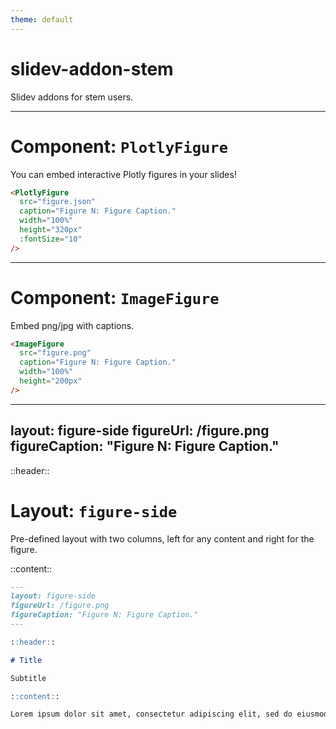 ```yaml
---
theme: default
---
```


# slidev-addon-stem

Slidev addons for stem users.

---

# Component: `PlotlyFigure`

You can embed interactive Plotly figures in your slides!

<div grid="~ cols-2 gap-4">
<div>

```markdown
<PlotlyFigure
  src="figure.json"
  caption="Figure N: Figure Caption."
  width="100%"
  height="320px"
  :fontSize="10"
/>
```

</div>
<div>

<PlotlyFigure
  src="figure.json"
  caption="Figure N: Figure Caption."
  width="100%"
  height="320px"
  :fontSize="10"
/>

</div>
</div>

---

# Component: `ImageFigure`

Embed png/jpg with captions.

<div grid="~ cols-2 gap-4">
<div>

```markdown
<ImageFigure
  src="figure.png"
  caption="Figure N: Figure Caption."
  width="100%"
  height="200px"
/>
```

</div>
<div>

<ImageFigure
  src="figure.png"
  caption="Figure N: Figure Caption."
  width="100%"
  height="200px"
/>

</div>
</div>

---
layout: figure-side
figureUrl: /figure.png
figureCaption: "Figure N: Figure Caption."
---

::header::

# Layout: `figure-side`

Pre-defined layout with two columns, left for any content and right for the figure.

::content::

```markdown
---
layout: figure-side
figureUrl: /figure.png
figureCaption: "Figure N: Figure Caption."
---

::header::

# Title

Subtitle

::content::

Lorem ipsum dolor sit amet, consectetur adipiscing elit, sed do eiusmod tempor incididunt ut labore et dolore magna aliqua. Ut enim ad minim veniam, quis nostrud exercitation ullamco laboris nisi ut aliquip ex ea commodo consequat. Duis aute irure dolor in reprehenderit in voluptate velit esse cillum dolore eu fugiat nulla pariatur. Excepteur sint occaecat cupidatat non proident, sunt in culpa qui officia deserunt mollit anim id est laborum.
```
